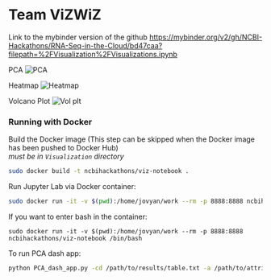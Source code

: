 # Team ViZWiZ

Link to the mybinder version of the github
https://mybinder.org/v2/gh/NCBI-Hackathons/RNA-Seq-in-the-Cloud/bd47caa?filepath=%2FVisualization%2FVisualizations.ipynb

PCA
![PCA](https://github.com/NCBI-Hackathons/RNA-Seq-in-the-Cloud/blob/master/Visualization/3D_pca.PNG)

Heatmap
![Heatmap](https://github.com/NCBI-Hackathons/RNA-Seq-in-the-Cloud/blob/master/Visualization/interactive_heatmap.PNG)

Volcano Plot
![Vol plt](https://github.com/NCBI-Hackathons/RNA-Seq-in-the-Cloud/blob/master/Visualization/basic_heatmap.PNG)


### Running with Docker

Build the Docker image (This step can be skipped when the Docker image has been pushed to Docker Hub)  
*must be in `Visualization` directory*
```bash
sudo docker build -t ncbihackathons/viz-notebook .
```

Run Jupyter Lab via Docker container:
```bash
sudo docker run -it -v $(pwd):/home/jovyan/work --rm -p 8888:8888 ncbihackathons/viz-notebook jupyter-lab
```

If you want to enter bash in the container:
```
sudo docker run -it -v $(pwd):/home/jovyan/work --rm -p 8888:8888 ncbihackathons/viz-notebook /bin/bash
```
To run PCA dash app:
```bash
python PCA_dash_app.py -cd /path/to/results/table.txt -a /path/to/attributes/table.txt
```
